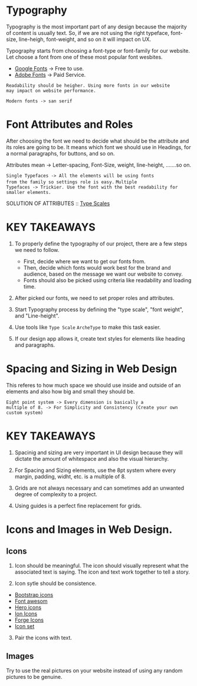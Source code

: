 # Typography

Typography is the most important part of any design because the majority of content is usually text. So, if we are not using the right typeface, font-size, line-heigh, font-weight, and so on it will impact on UX.

Typography starts from choosing a font-type or font-family for our website. Let choose a font from one of these most popular font wesbites.

- [Google Fonts](https://www.fonts.google.com) -> Free to use.
- [Adobe Fonts](https://www.fonts.adobe.com) -> Paid Service.

<code>Readability should be heigher. Using more fonts in our website may impact on website performance.</code>

<code>Modern fonts -> san serif</code>

# Font Attributes and Roles

After choosing the font we need to decide what should be the attribute and its roles are going to be. It means which font we should use in Headings, for a normal paragraphs, for buttons, and so on.

Attributes mean -> Letter-spacing, Font-Size, weight, line-height, .......so on.

<code>Single Typefaces -> All the elements will be using fonts from the family so settings role is easy.</code>
<code>Multiple Typefaces -> Trickier. Use the font with the best readability for smaller elements.</code>

SOLUTION OF ATTRIBUTES :: [Type Scales](https://type-scale.com)

# KEY TAKEAWAYS

1. To properly define the typography of our project, there are a few steps we need to follow.

   - First, decide where we want to get our fonts from.
   - Then, decide which fonts would work best for the brand and audience, based on the message we want our website to convey.
   - Fonts should also be picked using criteria like readability and loading time.

2. After picked our fonts, we need to set proper roles and attributes.

3. Start Typography process by defining the "type scale", "font weight", and "Line-height".

4. Use tools like <code>Type Scale</code> <code>ArcheType</code> to make this task easier.

5. If our design app allows it, create text styles for elements like heading and paragraphs.

# Spacing and Sizing in Web Design

This referes to how much space we should use inside and outside of an elements and also how big and small they should be.

<code>Eight point system -> Every dimension is basically a multiple of 8. -> For Simplicity and Consistency (Create your own custom system)</code>

# KEY TAKEAWAYS

1. Spacinig and sizing are very important in UI design because they will dictate the amount of whitespace and also the visual hierarchy.

2. For Spacing and Sizing elements, use the 8pt system where every margin, padding, widht, etc. is a multiple of 8.

3. Grids are not always necessary and can sometimes add an unwanted degree of complexity to a project.

4. Using guides is a perfect fine replacement for grids.

# Icons and Images in Web Design.

## Icons

1. Icon should be meaningful. The icon should visually represent what the associated text is saying. The icon and text work together to tell a story.

2. Icon sytle should be consistence.

- [Bootstrap icons](https://icons.getbootstrap.com)
- [Font awesom](https://fontawesome.com)
- [Hero icons](https://heroicons.com)
- [Ion Icons](https://ionic.io/ionicons)
- [Forge Icons](https://icons.theforgesmith.com)
- [Icon set](https://iconset.io)

3. Pair the icons with text.

## Images

Try to use the real pictures on your website instead of using any random pictures to be genuine.
